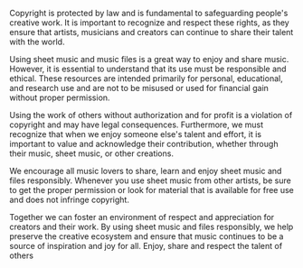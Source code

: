 Copyright is protected by law and is fundamental to safeguarding people's creative work. It is important to recognize and respect these rights, as they ensure that artists, musicians and creators can continue to share their talent with the world.

Using sheet music and music files is a great way to enjoy and share music. However, it is essential to understand that its use must be responsible and ethical. These resources are intended primarily for personal, educational, and research use and are not to be misused or used for financial gain without proper permission.

Using the work of others without authorization and for profit is a violation of copyright and may have legal consequences. Furthermore, we must recognize that when we enjoy someone else's talent and effort, it is important to value and acknowledge their contribution, whether through their music, sheet music, or other creations.

We encourage all music lovers to share, learn and enjoy sheet music and files responsibly. Whenever you use sheet music from other artists, be sure to get the proper permission or look for material that is available for free use and does not infringe copyright.

Together we can foster an environment of respect and appreciation for creators and their work. By using sheet music and files responsibly, we help preserve the creative ecosystem and ensure that music continues to be a source of inspiration and joy for all. Enjoy, share and respect the talent of others
